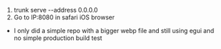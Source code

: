 1. trunk serve --address 0.0.0.0
2. Go to IP:8080 in safari iOS browser
* I only did a simple repo with a bigger webp file and still using egui and no simple production build test
